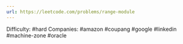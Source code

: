 ```yaml
---
url: https://leetcode.com/problems/range-module
---
```


Difficulty: #hard
Companies: #amazon #coupang #google #linkedin #machine-zone #oracle